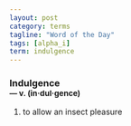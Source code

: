 ```yaml
---
layout: post
category: terms
tagline: "Word of the Day"
tags: [alpha_i]
term: indulgence
---
```


<h3>Indulgence<br/> <small>&mdash; v. (in<span>&middot;</span>dul<span>&middot;</span>gence)</small></h3>
<p><ol>
<li>to allow an insect pleasure</li>
</ol></p>
